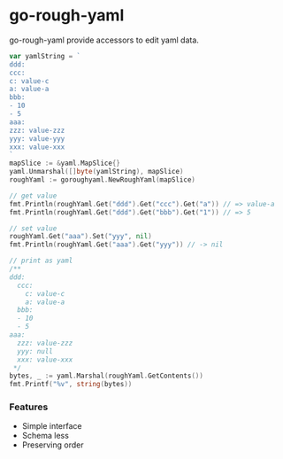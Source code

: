 # go-rough-yaml

go-rough-yaml provide accessors to edit yaml data.

```go
var yamlString = `
ddd:
ccc:
c: value-c
a: value-a
bbb:
- 10
- 5
aaa:
zzz: value-zzz
yyy: value-yyy
xxx: value-xxx
`
mapSlice := &yaml.MapSlice{}
yaml.Unmarshal([]byte(yamlString), mapSlice)
roughYaml := goroughyaml.NewRoughYaml(mapSlice)

// get value
fmt.Println(roughYaml.Get("ddd").Get("ccc").Get("a")) // => value-a
fmt.Println(roughYaml.Get("ddd").Get("bbb").Get("1")) // => 5

// set value
roughYaml.Get("aaa").Set("yyy", nil)
fmt.Println(roughYaml.Get("aaa").Get("yyy")) // -> nil

// print as yaml
/**
ddd:
  ccc:
    c: value-c
    a: value-a
  bbb:
  - 10
  - 5
aaa:
  zzz: value-zzz
  yyy: null
  xxx: value-xxx
 */
bytes, _ := yaml.Marshal(roughYaml.GetContents())
fmt.Printf("%v", string(bytes))
```

### Features

- Simple interface
- Schema less
- Preserving order
